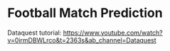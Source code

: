 # Football Match Prediction


Dataquest tutorial: https://www.youtube.com/watch?v=0irmDBWLrco&t=2363s&ab_channel=Dataquest